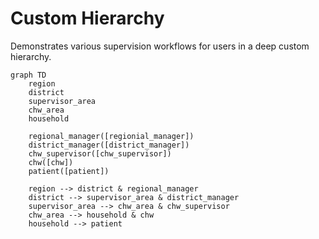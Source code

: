 # Custom Hierarchy

Demonstrates various supervision workflows for users in a deep custom hierarchy.

```mermaid
graph TD
    region
    district
    supervisor_area
    chw_area
    household
    
    regional_manager([regionial_manager])
    district_manager([district_manager])
    chw_supervisor([chw_supervisor])
    chw([chw])
    patient([patient])
    
    region --> district & regional_manager
    district --> supervisor_area & district_manager
    supervisor_area --> chw_area & chw_supervisor
    chw_area --> household & chw
    household --> patient
```

